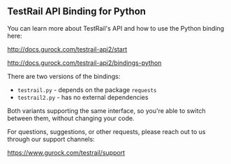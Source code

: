 TestRail API Binding for Python 
-------------------------------
 
You can learn more about TestRail's API and how to use the Python binding here:

http://docs.gurock.com/testrail-api2/start

http://docs.gurock.com/testrail-api2/bindings-python

There are two versions of the bindings:  
- `testrail.py` - depends on the package `requests`
- `testrail2.py` - has no external dependencies

Both variants supporting the same interface, so you're able to
switch between them, without changing your code.  

For questions, suggestions, or other requests, please reach out to us through our support channels:

https://www.gurock.com/testrail/support
